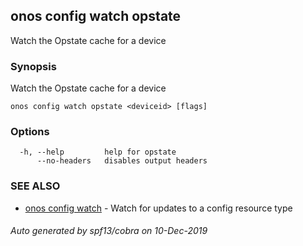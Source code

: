 ## onos config watch opstate

Watch the Opstate cache for a device

### Synopsis

Watch the Opstate cache for a device

```
onos config watch opstate <deviceid> [flags]
```

### Options

```
  -h, --help         help for opstate
      --no-headers   disables output headers
```

### SEE ALSO

* [onos config watch](onos_config_watch.md)	 - Watch for updates to a config resource type

###### Auto generated by spf13/cobra on 10-Dec-2019
